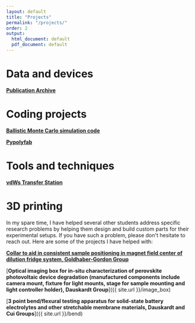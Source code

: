 ```yaml
---
layout: default
title: "Projects"
permalink: "/projects/"
order: 2
output:
  html_document: default
  pdf_document: default
---
```


# Data and devices

**[Publication Archive](https://github.com/aaronsharpe/publication_archives)**  

# Coding projects

**[Ballistic Monte Carlo simulation code](https://github.com/dgglab/ballistic_montecarlo)**

**[Pypolyfab](https://github.com/dgglab/pypolyfab)**


# Tools and techniques

**[vdWs Transfer Station](https://docs.google.com/document/d/1NU5C3q3UXRDh0b4pj6XWG-xuGErnerSN9bYFEbXfAQk/edit?usp=sharing)**

# 3D printing

In my spare time, I have helped several other students address specific research problems by helping them design and build custom parts for their experimental setups. If you have such a problem, please don't hesitate to reach out. Here are some of the projects I have helped with:

**[Collar to aid in consistent sample positioning in magnet field center of dilution fridge system, Goldhaber-Gordon Group](https://www.thingiverse.com/thing:4900822)**

[**Optical imaging box for in-situ characterization of perovskite photovoltaic device degradation (manufactured components include camera mount, fixture for light mounts, stage for sample mounting and light controller holder), Dauskardt Group**]({{ site.url }}/image_box)

[**3 point bend/flexural testing apparatus for solid-state battery electrolytes and other stretchable membrane materials, Dauskardt and Cui Groups**]({{ site.url }}/bend)
